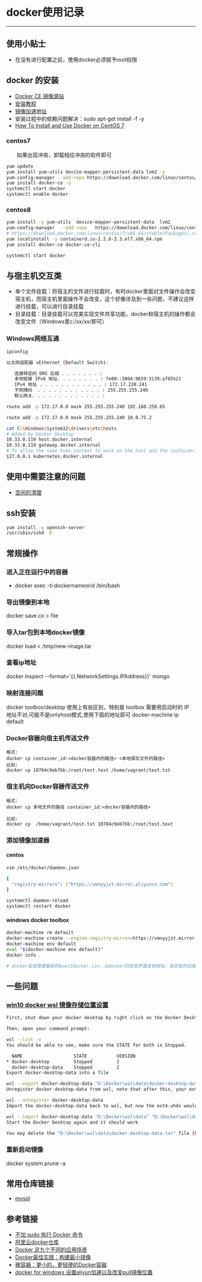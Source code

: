 # docker使用记录
****
## 使用小贴士
- 在没有进行配置之前，使用docker必须赋予root权限

## docker 的安装
- [Docker CE 镜像源站](https://yq.aliyun.com/articles/110806?spm=a2c4e.11153940.blogcont29941.13.520269d6XtzWqG)
- [安装教程](http://blog.csdn.net/qq_27818541/article/details/73647797)
- [镜像加速地址](https://cr.console.aliyun.com/?accounttraceid=3480ea01-1b31-4cb1-a169-6c220739cae6#/accelerator)
- 安装过程中的依赖问题解决：sudo apt-get install -f -y
- [How To Install and Use Docker on CentOS 7](https://linuxize.com/post/how-to-install-and-use-docker-on-centos-7/)

### centos7
&ensp;&ensp;&ensp;&ensp;如果出现冲突，卸载相应冲突的软件即可

```bash
yum update
yum install yum-utils device-mapper-persistent-data lvm2 -y
yum-config-manager --add-repo https://download.docker.com/linux/centos/docker-ce.repo
yum install docker-ce -y
systemctl start docker
systemctl enable docker
```

### centos8
```sh
yum install -y yum-utils  device-mapper-persistent-data  lvm2
yum-config-manager  --add-repo   https://download.docker.com/linux/centos/docker-ce.repo
# https://download.docker.com/linux/centos/7/x86_64/stable/Packages/,containerd.io-1.2.6-3.3.el7.x86_64.rpm  
yum localinstall -y containerd.io-1.2.6-3.3.el7.x86_64.rpm
yum install docker-ce docker-ce-cli

systemctl start docker
```

## 与宿主机交互类
- 单个文件挂载：将宿主的文件进行挂载时，有时docker里面对文件操作会改变宿主机，而宿主机里面操作不会改变，这个好像涉及到一些问题，不建议这样进行挂载，可以进行目录挂载
- 目录挂载：目录挂载可以完美实现文件共享功能，docker和宿主机的操作都会改变文件（Windows里c:/xx/xx/即可）

### Windows网络互通
```bash
ipconfig

以太网适配器 vEthernet (Default Switch):

   连接特定的 DNS 后缀 . . . . . . . :
   本地链接 IPv6 地址. . . . . . . . : fe80::3004:9659:3139:af85%21
   IPv4 地址 . . . . . . . . . . . . : 172.17.220.241
   子网掩码  . . . . . . . . . . . . : 255.255.255.240
   默认网关. . . . . . . . . . . . . :

route add -p 172.17.0.0 mask 255.255.255.240 192.168.250.65

route add -p 172.17.0.0 mask 255.255.255.240 10.0.75.2

cat C:\Windows\System32\drivers\etc\hosts
# Added by Docker Desktop
10.33.0.119 host.docker.internal
10.33.0.119 gateway.docker.internal
# To allow the same kube context to work on the host and the container:
127.0.0.1 kubernetes.docker.internal
```

## 使用中需要注意的问题
- [空间的清理](https://yq.aliyun.com/articles/272173)

## ssh安装
```bash
yum install -y openssh-server
/usr/sbin/sshd -D
```

## 常规操作
### 进入正在运行中的容器
- docker exec -ti dockernameorid /bin/bash

### 导出镜像到本地
docker save co > file

### 导入tar包到本地docker镜像
docker load < /tmp/new-image.tar

### 查看ip地址
docker inspect --format='{{.NetworkSettings.IPAddress}}' mongo

### 映射连接问题
docker toolbox/desktop 使用上有些区别，特别是 toolbox 需要用启动时的 IP
地址不对,可能不是onlyhost模式,使用下面的地址即可
docker-machine ip default

### Docker容器向宿主机传送文件
```
格式:
docker cp container_id:<docker容器内的路径> <本地保存文件的路径>
比如:
docker cp 10704c9eb7bb:/root/test.text /home/vagrant/test.txt
```

### 宿主机向Docker容器传送文件
```
格式:
docker cp 本地文件的路径 container_id:<docker容器内的路径>

比如:
docker cp  /home/vagrant/test.txt 10704c9eb7bb:/root/test.text
```

### 添加镜像加速器
#### centos
```bash
vim /etc/docker/daemon.json

{
  "registry-mirrors": ["https://vmnyyjzt.mirror.aliyuncs.com"]
}

systemctl daemon-reload
systemctl restart docker
```

#### windows docker toolbox
```sh
docker-machine rm default
docker-machine create --engine-registry-mirror=https://vmnyyjzt.mirror.aliyuncs.com -d virtualbox default
docker-machine env default
eval "$(docker-machine env default)"
docker info

# docker安装需要最新的boot2docker.iso，从docker的安装界面复制网址，我安装的日期是20180823，此时的boot2docker.iso地址为boot2docker.iso，这个地址貌似被墙了，需要翻墙下载，将下载好的文件放到对应文件夹下，我的电脑上为C:\Users\lzy\.docker\machine\cache
```

## 一些问题
### [win10 docker wsl 镜像存储位置设置](https://stackoverflow.com/questions/62441307/how-can-i-change-the-location-of-docker-images-when-using-wsl2-with-windows-10-h)
```bash
First, shut down your docker desktop by right click on the Docker Desktop icon and select Quit Docker Desktop

Then, open your command prompt:

wsl --list -v
You should be able to see, make sure the STATE for both is Stopped.

  NAME                   STATE           VERSION
* docker-desktop         Stopped         2
  docker-desktop-data    Stopped         2
Export docker-desktop-data into a file

wsl --export docker-desktop-data "D:\Docker\wsl\data\docker-desktop-data.tar"
Unregister docker-desktop-data from wsl, note that after this, your ext4.vhdx file would automatically be removed

wsl --unregister docker-desktop-data
Import the docker-desktop-data back to wsl, but now the ext4.vhdx would reside in different drive/directory:

wsl --import docker-desktop-data "D:\Docker\wsl\data" "D:\Docker\wsl\data\docker-desktop-data.tar" --version 2
Start the Docker Desktop again and it should work

You may delete the "D:\Docker\wsl\data\docker-desktop-data.tar" file (NOT the ext4.vhdx file) if everything looks good for you after verifying
```

### 重新启动镜像
docker system prune -a

## 常用仓库链接
- [mysql](https://hub.docker.com/_/mysql)

## 参考链接
- [不加 sudo 执行 Docker 命令](http://www.markjour.com/article/docker-no-root.html)
- [阿里云docker仓库](https://dev.aliyun.com/search.html)
- [Docker 这九个不同的应用场景](https://my.oschina.net/editorial-story/blog/1558880)
- [Docker最佳实践：构建最小镜像](https://zhuanlan.zhihu.com/p/38552260)
- [微容器：更小的，更轻便的Docker容器](http://dockone.io/article/1035)
- [docker for windows 设置aliyun加速以及改变pull镜像位置](https://blog.csdn.net/gx947791229/article/details/76512660)